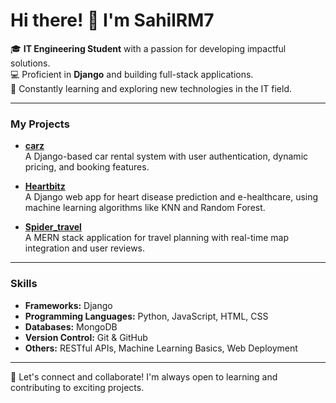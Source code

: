 # Hi there! 👋 I'm SahilRM7

🎓 **IT Engineering Student** with a passion for developing impactful solutions.  
💻 Proficient in **Django** and building full-stack applications.  
🚀 Constantly learning and exploring new technologies in the IT field.  

---

### My Projects

- **[carz](#)**  
  A Django-based car rental system with user authentication, dynamic pricing, and booking features.

- **[Heartbitz](#)**  
  A Django web app for heart disease prediction and e-healthcare, using machine learning algorithms like KNN and Random Forest.

- **[Spider_travel](#)**  
  A MERN stack application for travel planning with real-time map integration and user reviews.

---

### Skills

- **Frameworks:** Django  
- **Programming Languages:** Python, JavaScript, HTML, CSS  
- **Databases:** MongoDB 
- **Version Control:** Git & GitHub  
- **Others:** RESTful APIs, Machine Learning Basics, Web Deployment  

---

🌟 Let's connect and collaborate! I'm always open to learning and contributing to exciting projects.
